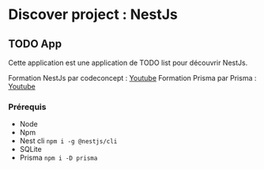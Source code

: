 # Discover project : NestJs
## TODO App
Cette application est une application de TODO list pour découvrir NestJs.  

Formation NestJs par codeconcept : [Youtube](https://www.youtube.com/playlist?list=PLs_WqGRq69UiSaXX85NRUX4rkeiNP3K6l)
Formation Prisma par Prisma : [Youtube](https://www.youtube.com/watch?v=FMnlyi60avU)

### Prérequis
* Node
* Npm
* Nest cli `npm i -g @nestjs/cli`
* SQLite
* Prisma `npm i -D prisma`
